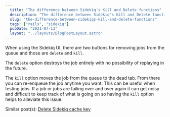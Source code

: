 ```yaml
---
  title: "The difference between Sidekiq's Kill and Delete functions"
  description: "The difference between Sidekiq's Kill and Delete functions"
  slug: "the-difference-between-sidekiqs-kill-and-delete-functions"
  tags: ["rails", "sidekiq"]
  pubDate: "2021-07-13"
  layout: "../layouts/BlogPostLayout.astro"
---
```


When using the Sidekiq UI, there are two buttons for removing jobs from the queue and those are `delete` and `kill`.

The `delete` option destroys the job entirely with no possibility of replaying in the future.

The `kill` option moves the job from the queue to the dead tab. From there you can re-enqueue the job anytime you want. This can be useful when testing jobs. If a job or jobs are failing over and over again it can get noisy and difficult to keep track of what is going on so having the `kill` option helps to alleviate this issue.

Similar post(s):
[Delete Sidekiq cache key](https://tinytechtuts.com/2021-delete-sidekiq-cache-key/)